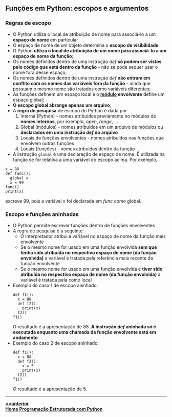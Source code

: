 ## Funções em Python: escopos e argumentos  
### Regras de escopo  
- O Python utiliza o local de atribuição de nome para associá-lo a um **espaço de nome** em particular
- O espaço de nome de um objeto determina o **escopo de visibilidade**
- O Python **utiliza o local de atribuição de um nome para associá-lo a um espaço de nome da função**;
- Os nomes definidos dentro de uma instrução *def* **só podem ser vistos pelo código que está dentro da função** - não se pode sequer usar o nome fora desse espaço;
- Os nomes definidos dentro de uma instrução *def* **não entram em conflito com os nomes das variáveis fora da função** - ainda que possuam o mesmo nome são tratados como variáveis diferentes;
- As funções definem um espaço local e o **[módulo](prog_modulos.md) envolvente** define um espaço global;
- **O escopo global abrange apenas um arquivo**;
- A **regra de pesquisa** de escopo do Python é dada por  
  1. Interna (Python) - nomes atribuídos previamente no módulos de **nomes internos**, por exemplo, *open*, *range*, ...
  2. Global (módulos) - nomes atribuídos em um arquivo de módulos ou **declarados em uma instrução *def* do arquivo**
  3. Locais de funções envolventes - nomes atribuídos nas funções que envolvem outras funções
  4. Locais (funções) - nomes atribuídos dentro da função  
 - A instrução `global` é uma declaração de espaço de nome. É utilizada na função se for relativa a uma variável do escopo acima. Por exemplo,   
  ```
  x = 88
  def func():
    global x
    x = 99
  func()
  print(x)
  ```
  escreve 99, pois a variável x foi declarada em *func* como global.
  
### Escopo e funções aninhadas     
- O Python permite escrever funções dentro de funções envolventes
- A regra de pesquisa é a seguinte:
  - O interpretador atribui a variável no espaço de nome da função mais envolvente
  - Se o mesmo nome for usado em uma função envolvida **sem que tenha sido atribuída no respectivo espaço de nome (da função envolvida)** a variável é tratada pela referência mais recente da função envolvente
  - Se o mesmo nome for usado em uma função envolvida e **tiver sido atribuída no respectivo espaço de nome (da função envolvida)** a variável é tratada pela como local 
- Exemplo do caso 1 de escopo aninhado:  
  ```
  def f1():  
    x = 88  
    def f2():  
      print(x)  
    f2()  
  f1()
  ```
  O resultado é a apresentação de 88. **A instrução *def* aninhada só é executada enquanto uma chamada da função envolvente está em andamento**
- Exemplo do caso 2 de escopo aninhado:  
  ```
  def f1():  
    x = 88  
    def f2(): 
      x = 5
      print(x)  
    f2()  
  f1()
  ```
  O resultado é a apresentação de 5.

___  
**[<<anterior](https://github.com/claytonjasilva/claytonjasilva.github.io/blob/main/prog_aulas/prog_funcoes.md)**  
**[Home Programação Estruturada com Python](https://github.com/claytonjasilva/claytonjasilva.github.io/blob/main/progPython_aulas.md)**  
